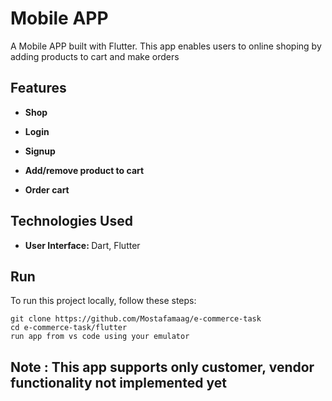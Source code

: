 # Mobile APP

A Mobile APP built with Flutter. This app enables users to online shoping by adding products to cart and make orders

## Features
- <p align="left"><strong> Shop </strong> </p>
- <p align="left"><strong> Login </strong></p>
- <p align="left"><strong> Signup </strong></p>
- <p align="left"><strong> Add/remove product to cart </strong></p>
- <p align="left"><strong> Order cart </strong></p>

## Technologies Used
- <p align="left"><strong> User Interface: </strong> Dart, Flutter </p>


## Run
  To run this project locally, follow these steps:
  
    git clone https://github.com/Mostafamaag/e-commerce-task
    cd e-commerce-task/flutter
    run app from vs code using your emulator


## Note : This app supports only customer, vendor functionality not implemented yet

